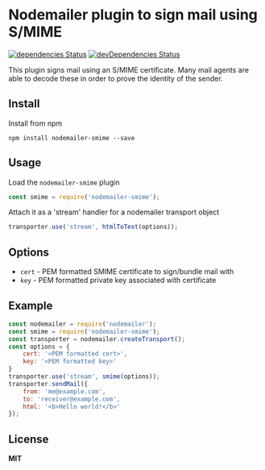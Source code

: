# Nodemailer plugin to sign mail using S/MIME


[![dependencies Status](https://david-dm.org/gazoakley/nodemailer-smime/status.svg)](https://david-dm.org/gazoakley/nodemailer-smime)
[![devDependencies Status](https://david-dm.org/gazoakley/nodemailer-smime/dev-status.svg)](https://david-dm.org/gazoakley/nodemailer-smime?type=dev)

This plugin signs mail using an S/MIME certificate. Many mail agents are able to decode these in order to prove the identity of the sender.

## Install

Install from npm

    npm install nodemailer-smime --save

## Usage

Load the `nodemailer-smime` plugin

```javascript
const smime = require('nodemailer-smime');
```

Attach it as a 'stream' handler for a nodemailer transport object

```javascript
transporter.use('stream', htmlToText(options));
```

## Options

  * `cert` - PEM formatted SMIME certificate to sign/bundle mail with
  * `key` - PEM formatted private key associated with certificate

## Example

```javascript
const nodemailer = require('nodemailer');
const smime = require('nodemailer-smime');
const transporter = nodemailer.createTransport();
const options = {
    cert: '<PEM formatted cert>',
    key: '<PEM formatted key>'
}
transporter.use('stream', smime(options));
transporter.sendMail({
    from: 'me@example.com',
    to: 'receiver@example.com',
    html: '<b>Hello world!</b>'
});
```

## License

**MIT**